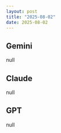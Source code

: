 ```yaml
---
layout: post
title: "2025-08-02"
date: 2025-08-02
---
```


## Gemini

null

## Claude

null

## GPT

null

